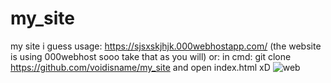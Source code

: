 # my_site
my site i guess
usage:
  https://sjsxskjhjk.000webhostapp.com/
  (the website is using 000webhost sooo take that as you will)
or:
  in cmd: git clone https://github.com/voidisname/my_site
  and open index.html xD
![web](https://github.com/voidisname/my_site/assets/117511340/77171c45-ba31-4d0f-9e80-0c1e15dbfccb)
